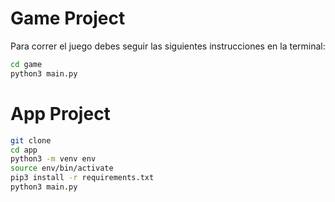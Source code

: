 # Game Project

Para correr el juego debes seguir las siguientes instrucciones en la terminal:

```sh
cd game
python3 main.py
```


# App Project

```sh
git clone
cd app
python3 -m venv env 
source env/bin/activate
pip3 install -r requirements.txt
python3 main.py
```